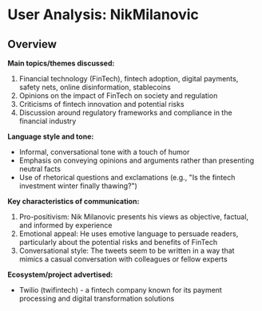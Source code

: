 # User Analysis: NikMilanovic

## Overview

**Main topics/themes discussed:**

1. Financial technology (FinTech), fintech adoption, digital payments, safety nets, online disinformation, stablecoins
2. Opinions on the impact of FinTech on society and regulation
3. Criticisms of fintech innovation and potential risks
4. Discussion around regulatory frameworks and compliance in the financial industry

**Language style and tone:**

* Informal, conversational tone with a touch of humor
* Emphasis on conveying opinions and arguments rather than presenting neutral facts
* Use of rhetorical questions and exclamations (e.g., "Is the fintech investment winter finally thawing?")

**Key characteristics of communication:**

1. Pro-positivism: Nik Milanovic presents his views as objective, factual, and informed by experience
2. Emotional appeal: He uses emotive language to persuade readers, particularly about the potential risks and benefits of FinTech
3. Conversational style: The tweets seem to be written in a way that mimics a casual conversation with colleagues or fellow experts

**Ecosystem/project advertised:**

* Twilio (twifintech) - a fintech company known for its payment processing and digital transformation solutions
